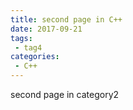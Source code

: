 ```yaml
---
title: second page in C++
date: 2017-09-21
tags:
 - tag4
categories: 
 - C++
---
```


second page in category2